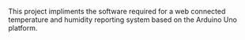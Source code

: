 This project impliments the software required for a web connected temperature and humidity reporting system based on the Arduino Uno platform.
